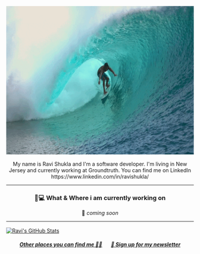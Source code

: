 <img src="https://github.com/ravishuklain/payrolltime/blob/main/wave_gif.gif" width="1024px" height="400px">
<p align="center">
My name is Ravi Shukla and I'm a software developer. I'm living in New Jersey and currently working at Groundtruth. You can find me on LinkedIn https://www.linkedin.com/in/ravishukla/
</p>

<hr>


<h3 align="center">💼💻 What & Where i am currently working on</h3>
<p align="center">
🚀 <em>coming soon</em>
</p>

-----
<a href="https://github.com/ravishuklain/">
  <img align="center" src="https://github-readme-stats.vercel.app/api?username=ravishuklain&show_icons=true&line_height=27&count_private=true&title_color=ffffff&text_color=c9cacc&icon_color=2bbc8a&bg_color=1d1f21" alt="Ravi's GitHub Stats" />
</a>

<h5 align="center"><a href="https://">Other places you can find me 🔗🔗</a> &nbsp; &nbsp; &nbsp; <a href="https://m">💌 Sign up for my newsletter</a></h5>
